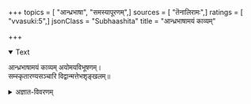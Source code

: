 +++
topics = [ "आन्ध्रभाषा", "समस्यापूरणम्",]
sources = [ "तॆनालिरामः",]
ratings = [ "vvasuki:5",]
jsonClass = "Subhaashita"
title = "आन्ध्रभाषामयं काव्यम्"

+++

<details open><summary>Text</summary>

आन्ध्रभाषामयं काव्यम् अयोमयविभूषणम्।  
सम्स्कृतारण्यसञ्चारि विद्वान्मत्तेभशृङ्खलम्॥
</details>



<details><summary>अज्ञात-विवरणम्</summary>

When Tenali Rama was mocked "आन्ध्रभाषामयम् काव्यम् अयोमयविभूषणम्"
</details>
